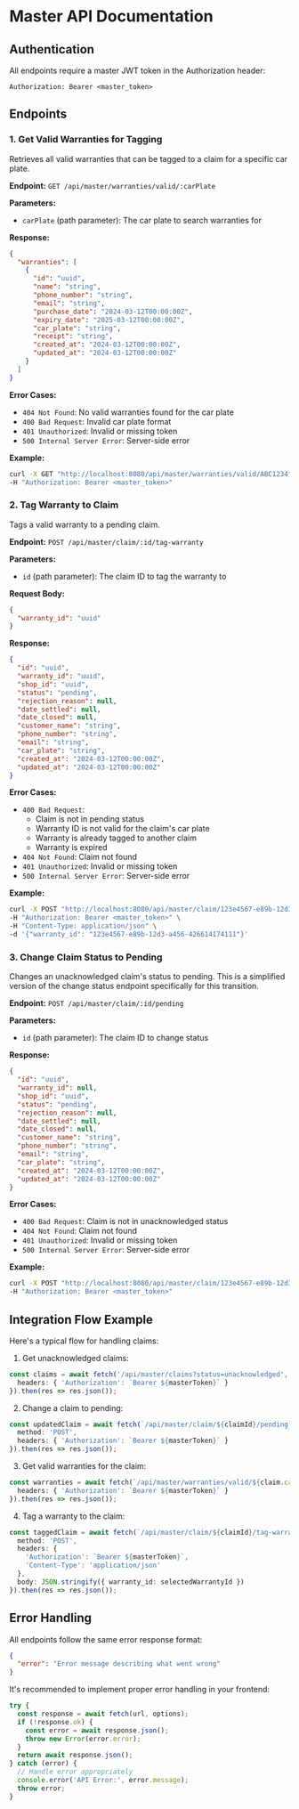# Master API Documentation

## Authentication
All endpoints require a master JWT token in the Authorization header:
```
Authorization: Bearer <master_token>
```

## Endpoints

### 1. Get Valid Warranties for Tagging
Retrieves all valid warranties that can be tagged to a claim for a specific car plate.

**Endpoint:** `GET /api/master/warranties/valid/:carPlate`

**Parameters:**
- `carPlate` (path parameter): The car plate to search warranties for

**Response:**
```json
{
  "warranties": [
    {
      "id": "uuid",
      "name": "string",
      "phone_number": "string",
      "email": "string",
      "purchase_date": "2024-03-12T00:00:00Z",
      "expiry_date": "2025-03-12T00:00:00Z",
      "car_plate": "string",
      "receipt": "string",
      "created_at": "2024-03-12T00:00:00Z",
      "updated_at": "2024-03-12T00:00:00Z"
    }
  ]
}
```

**Error Cases:**
- `404 Not Found`: No valid warranties found for the car plate
- `400 Bad Request`: Invalid car plate format
- `401 Unauthorized`: Invalid or missing token
- `500 Internal Server Error`: Server-side error

**Example:**
```bash
curl -X GET "http://localhost:8080/api/master/warranties/valid/ABC1234" \
-H "Authorization: Bearer <master_token>"
```

### 2. Tag Warranty to Claim
Tags a valid warranty to a pending claim.

**Endpoint:** `POST /api/master/claim/:id/tag-warranty`

**Parameters:**
- `id` (path parameter): The claim ID to tag the warranty to

**Request Body:**
```json
{
  "warranty_id": "uuid"
}
```

**Response:**
```json
{
  "id": "uuid",
  "warranty_id": "uuid",
  "shop_id": "uuid",
  "status": "pending",
  "rejection_reason": null,
  "date_settled": null,
  "date_closed": null,
  "customer_name": "string",
  "phone_number": "string",
  "email": "string",
  "car_plate": "string",
  "created_at": "2024-03-12T00:00:00Z",
  "updated_at": "2024-03-12T00:00:00Z"
}
```

**Error Cases:**
- `400 Bad Request`: 
  - Claim is not in pending status
  - Warranty ID is not valid for the claim's car plate
  - Warranty is already tagged to another claim
  - Warranty is expired
- `404 Not Found`: Claim not found
- `401 Unauthorized`: Invalid or missing token
- `500 Internal Server Error`: Server-side error

**Example:**
```bash
curl -X POST "http://localhost:8080/api/master/claim/123e4567-e89b-12d3-a456-426614174000/tag-warranty" \
-H "Authorization: Bearer <master_token>" \
-H "Content-Type: application/json" \
-d '{"warranty_id": "123e4567-e89b-12d3-a456-426614174111"}'
```

### 3. Change Claim Status to Pending
Changes an unacknowledged claim's status to pending. This is a simplified version of the change status endpoint specifically for this transition.

**Endpoint:** `POST /api/master/claim/:id/pending`

**Parameters:**
- `id` (path parameter): The claim ID to change status

**Response:**
```json
{
  "id": "uuid",
  "warranty_id": null,
  "shop_id": "uuid",
  "status": "pending",
  "rejection_reason": null,
  "date_settled": null,
  "date_closed": null,
  "customer_name": "string",
  "phone_number": "string",
  "email": "string",
  "car_plate": "string",
  "created_at": "2024-03-12T00:00:00Z",
  "updated_at": "2024-03-12T00:00:00Z"
}
```

**Error Cases:**
- `400 Bad Request`: Claim is not in unacknowledged status
- `404 Not Found`: Claim not found
- `401 Unauthorized`: Invalid or missing token
- `500 Internal Server Error`: Server-side error

**Example:**
```bash
curl -X POST "http://localhost:8080/api/master/claim/123e4567-e89b-12d3-a456-426614174000/pending" \
-H "Authorization: Bearer <master_token>"
```

## Integration Flow Example

Here's a typical flow for handling claims:

1. Get unacknowledged claims:
```typescript
const claims = await fetch('/api/master/claims?status=unacknowledged', {
  headers: { 'Authorization': `Bearer ${masterToken}` }
}).then(res => res.json());
```

2. Change a claim to pending:
```typescript
const updatedClaim = await fetch(`/api/master/claim/${claimId}/pending`, {
  method: 'POST',
  headers: { 'Authorization': `Bearer ${masterToken}` }
}).then(res => res.json());
```

3. Get valid warranties for the claim:
```typescript
const warranties = await fetch(`/api/master/warranties/valid/${claim.car_plate}`, {
  headers: { 'Authorization': `Bearer ${masterToken}` }
}).then(res => res.json());
```

4. Tag a warranty to the claim:
```typescript
const taggedClaim = await fetch(`/api/master/claim/${claimId}/tag-warranty`, {
  method: 'POST',
  headers: {
    'Authorization': `Bearer ${masterToken}`,
    'Content-Type': 'application/json'
  },
  body: JSON.stringify({ warranty_id: selectedWarrantyId })
}).then(res => res.json());
```

## Error Handling

All endpoints follow the same error response format:
```json
{
  "error": "Error message describing what went wrong"
}
```

It's recommended to implement proper error handling in your frontend:
```typescript
try {
  const response = await fetch(url, options);
  if (!response.ok) {
    const error = await response.json();
    throw new Error(error.error);
  }
  return await response.json();
} catch (error) {
  // Handle error appropriately
  console.error('API Error:', error.message);
  throw error;
}
``` 